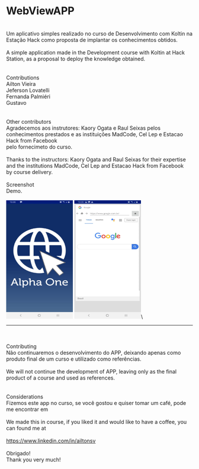 # WebViewAPP
\
Um aplicativo simples realizado no curso de Desenvolvimento com Koltin na Estação Hack como proposta de implantar os conhecimentos obtidos.\
\
A simple application made in the Development course with Koltin at Hack Station, as a proposal to deploy the knowledge obtained. \
\
\
Contributions \
Ailton Vieira \
Jeferson Lovatelli \
Fernanda Palmiéri \
Gustavo \
\
\
Other contributors \
Agradecemos aos instrutores: Kaory Ogata e Raul Seixas pelos conhecimentos prestados e as instituições MadCode, Cel Lep e Estacao Hack from Facebook \
pelo fornecimeto do curso.\
\
Thanks to the instructors: Kaory Ogata and Raul Seixas for their expertise and the institutions MadCode, Cel Lep and Estacao Hack from Facebook \
by course delivery.
\
\
Screenshot \
Demo.\
\
<img src="https://raw.githubusercontent.com/AiltonVieira/WebViewAPP/master/Screenshots/first.jpeg" height="320" width="180">
<img src="https://raw.githubusercontent.com/AiltonVieira/WebViewAPP/master/Screenshots/second.jpeg" height="320" width="180">\
____________
\
\
Contributing \
Não continuaremos o desenvolvimento do APP, deixando apenas como produto final de um curso e utilizado como referências.\
\
We will not continue the development of APP, leaving only as the final product of a course and used as references. \
\
\
Considerations \
Fizemos este app no curso, se você gostou e quiser tomar um café, pode me encontrar em\
\
We made this in course, if you liked it and would like to have a coffee, you can found me at\
\
https://www.linkedin.com/in/ailtonsv \
\
Obrigado!\
Thank you very much!

